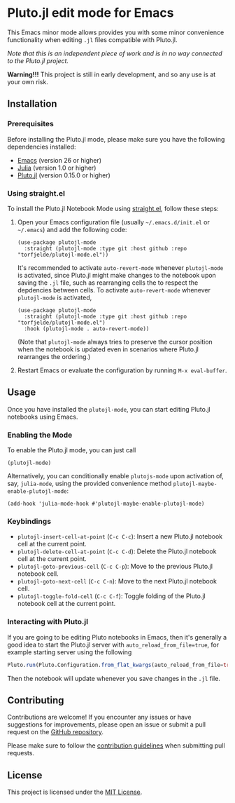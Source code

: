 # Pluto.jl edit mode for Emacs

This Emacs minor mode allows provides you with some minor convenience functionality when editing `.jl` files compatible with Pluto.jl.

_Note that this is an independent piece of work and is in no way connected to the Pluto.jl project._

**Warning!!!** This project is still in early development, and so any use is at your own risk.

## Installation

### Prerequisites

Before installing the Pluto.jl mode, please make sure you have the following dependencies installed:

- [Emacs](https://www.gnu.org/software/emacs/) (version 26 or higher)
- [Julia](https://julialang.org/) (version 1.0 or higher)
- [Pluto.jl](https://github.com/fonsp/Pluto.jl) (version 0.15.0 or higher)

### Using straight.el

To install the Pluto.jl Notebook Mode using [straight.el](https://github.com/raxod502/straight.el), follow these steps:

1. Open your Emacs configuration file (usually `~/.emacs.d/init.el` or `~/.emacs`) and add the following code:

   ```emacs-lisp
   (use-package plutojl-mode
     :straight (plutojl-mode :type git :host github :repo "torfjelde/plutojl-mode.el"))
   ```
   
   It's recommended to activate `auto-revert-mode` whenever `plutojl-mode` is activated,
   since Pluto.jl might make changes to the notebook upon saving the `.jl` file, such as rearranging cells the
   to respect the depdencies between cells. To activate `auto-revert-mode` whenever `plutojl-mode` is activated,
   
   ```emacs-lisp
   (use-package plutojl-mode
     :straight (plutojl-mode :type git :host github :repo "torfjelde/plutojl-mode.el")
     :hook (plutojl-mode . auto-revert-mode))
   ```
   
   (Note that `plutojl-mode` always tries to preserve the cursor position when the notebook is updated
   even in scenarios where Pluto.jl rearranges the ordering.)

2. Restart Emacs or evaluate the configuration by running `M-x eval-buffer`.

## Usage

Once you have installed the `plutojl-mode`, you can start editing Pluto.jl notebooks using Emacs.

### Enabling the Mode

To enable the Pluto.jl mode, you can just call

```emacs-lisp
(plutojl-mode)
```

Alternatively, you can conditionally enable `plutojs-mode` upon activation of, say, `julia-mode`, using the provided convenience method `plutojl-maybe-enable-plutojl-mode`:

```emacs-lisp
(add-hook 'julia-mode-hook #'plutojl-maybe-enable-plutojl-mode)
```

### Keybindings

- `plutojl-insert-cell-at-point` (`C-c C-c`): Insert a new Pluto.jl notebook cell at the current point.
- `plutojl-delete-cell-at-point` (`C-c C-d`): Delete the Pluto.jl notebook cell at the current point.
- `plutojl-goto-previous-cell` (`C-c C-p`): Move to the previous Pluto.jl notebook cell.
- `plutojl-goto-next-cell` (`C-c C-n`): Move to the next Pluto.jl notebook cell.
- `plutojl-toggle-fold-cell` (`C-c C-f`): Toggle folding of the Pluto.jl notebook cell at the current point.

### Interacting with Pluto.jl

If you are going to be editing Pluto notebooks in Emacs, then it's generally a good idea to start the Pluto.jl server with `auto_reload_from_file=true`, for example starting server using the following

``` julia
Pluto.run(Pluto.Configuration.from_flat_kwargs(auto_reload_from_file=true))
```

Then the notebook will update whenever you save changes in the `.jl` file.

## Contributing

Contributions are welcome! If you encounter any issues or have suggestions for improvements, please open an issue or submit a pull request on the [GitHub repository](https://github.com/torfjelde/plutojl-mode.el).

Please make sure to follow the [contribution guidelines](CONTRIBUTING.md) when submitting pull requests.

## License

This project is licensed under the [MIT License](LICENSE).
